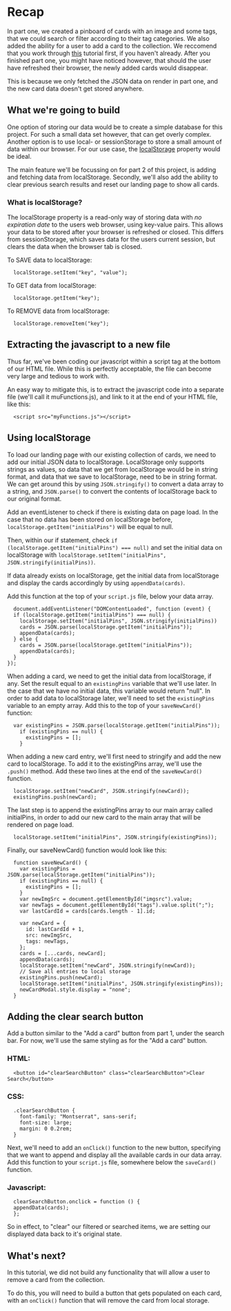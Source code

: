 # Recap

In part one, we created a pinboard of cards with an image and some tags, that we could search or filter according to their tag categories. We also added the ability for a user to add a card to the collection. We reccomend that you work through [this](https://repl.it/@ritza/inspiration-board) tutorial first, if you haven't already. After you finished part one, you might have noticed however, that should the user have refreshed their browser, the newly added cards would disappear.

This is because we only fetched the JSON data on render in part one, and the new card data doesn't get stored anywhere. 

## What we're going to build

One option of storing our data would be to create a simple database for this project. For such a small data set however, that can get overly complex. 
Another option is to use local- or sessionStorage to store a small amount of data within our browser. For our use case, the  [localStorage](https://developer.mozilla.org/en-US/docs/Web/API/Window/localStorage) property would be ideal. 

The main feature we'll be focussing on for part 2 of this project, is adding and fetching data from localStorage. Secondly, we'll also add the ability to clear previous search results and reset our landing page to show all cards.

### What is localStorage?

The localStorage property is a read-only way of storing data with *no expiration date* to the users web browser, using key-value pairs. This allows your data to be stored after your browser is refreshed or closed.
This differs from sessionStorage, which saves data for the users current session, but clears the data when the browser tab is closed.

To SAVE data to localStorage:

```
  localStorage.setItem("key", "value");
```

To GET data from localStorage:

```
  localStorage.getItem("key");
```

To REMOVE data from localStorage:

```
  localStorage.removeItem("key");
```

## Extracting the javascript to a new file

Thus far, we've been coding our javascript within a script tag at the bottom of our HTML file. 
While this is perfectly acceptable, the file can become very large and tedious to work with. 

An easy way to mitigate this, is to extract the javascript code into a separate file (we'll call it muFunctions.js), and link to it at the end of your HTML file, like this:

```
  <script src="myFunctions.js"></script>
```

## Using localStorage

To load our landing page with our existing collection of cards, we need to add our initial JSON data to localStorage. 
LocalStorage only supports strings as values, so data that we get from localStorage would be in string format, and data that we save to localStorage, need to be in string format. 
We can get around this by using `JSON.stringify()` to convert a data array to a string, and `JSON.parse()` to convert the contents of localStorage back to our original format. 

Add an eventListener to check if there is existing data on page load. In the case that no data has been stored on localStorage before, `localStorage.getItem("initialPins")` will be equal to null. 

Then, within our if statement, check `if (localStorage.getItem("initialPins") === null)` and set the initial data on localStorage with `localStorage.setItem("initialPins", JSON.stringify(initialPins))`.

If data already exists on localStorage, get the initial data from localStorage and display the cards accordingly by using `appendData(cards)`. 

Add this function at the top of your `script.js` file, below your data array. 

```
  document.addEventListener("DOMContentLoaded", function (event) {
  if (localStorage.getItem("initialPins") === null) {
    localStorage.setItem("initialPins", JSON.stringify(initialPins))
    cards = JSON.parse(localStorage.getItem("initialPins"));
    appendData(cards);
  } else {
    cards = JSON.parse(localStorage.getItem("initialPins"));
    appendData(cards);
  }
});
```
When adding a card, we need to get the initial data from localStorage, if any.
Set the result equal to an `existingPins` variable that we'll use later. 
In the case that we have no initial data, this variable would return "null". In order to add data to localStorage later, we'll need to set the `existingPins` variable to an empty array.
Add this to the top of your `saveNewCard()` function:

```
  var existingPins = JSON.parse(localStorage.getItem("initialPins"));
    if (existingPins == null) {
      existingPins = [];
    }
```
When adding a new card entry, we'll first need to stringify and add the new card to localStorage. To add it to the existingPins array, we'll use the `.push()` method. 
Add these two lines at the end of the `saveNewCard()` function. 

```
  localStorage.setItem("newCard", JSON.stringify(newCard));
  existingPins.push(newCard);
```
The last step is to append the existingPins array to our main array called initialPins, in order to add our new card to the main array that will be rendered on page load. 

```
  localStorage.setItem("initialPins", JSON.stringify(existingPins));
```

Finally, our saveNewCard() function would look like this:

```
  function saveNewCard() {
    var existingPins = JSON.parse(localStorage.getItem("initialPins"));
    if (existingPins == null) {
      existingPins = [];
    }
    var newImgSrc = document.getElementById("imgsrc").value;
    var newTags = document.getElementById("tags").value.split(";");
    var lastCardId = cards[cards.length - 1].id;

    var newCard = {
      id: lastCardId + 1,
      src: newImgSrc,
      tags: newTags,
    };
    cards = [...cards, newCard];
    appendData(cards);
    localStorage.setItem("newCard", JSON.stringify(newCard));
    // Save all entries to local storage
    existingPins.push(newCard);
    localStorage.setItem("initialPins", JSON.stringify(existingPins));
    newCardModal.style.display = "none";
  }
```

## Adding the clear search button

Add a button similar to the "Add a card" button from part 1, under the search bar. For now, we'll use the same styling as for the "Add a card" button. 

### HTML: 

```
  <button id="clearSearchButton" class="clearSearchButton">Clear Search</button>
```

### CSS:
```
  .clearSearchButton {
    font-family: "Montserrat", sans-serif;
    font-size: large;
    margin: 0 0.2rem;
  }
```

Next, we'll need to add an `onClick()` function to the new button, specifying that we want to append and display all the available cards in our data array. Add this function to your `script.js` file, somewhere below the `saveCard()` function. 

### Javascript:

```
  clearSearchButton.onclick = function () {
  appendData(cards);
  };
```
So in effect, to "clear" our filtered or searched items, we are setting our displayed data back to it's original state.

## What's next?

In this tutorial, we did not build any functionality that will allow a user to remove a card from the collection. 

To do this, you will need to build a button that gets populated on each card, with an `onClick()` function that will remove the card from local storage. 
